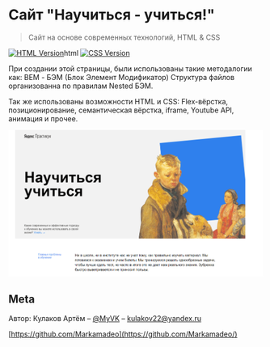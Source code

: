 # Сайт "Научиться - учиться!"
> Сайт на основе современных технологий, HTML & CSS

[![HTML Version][html-image]][html-url]html
[![CSS Version][css-image]][css-url]


При создании этой страницы, были использованы такие методалогии как:
BEM - БЭМ (Блок Элемент Модификатор)
Структура файлов организованна по правилам Nested БЭМ.


Так же использованы возможности HTML и CSS:
Flex-вёрстка, позиционирование, семантическая вёрстка, iframe, Youtube API, анимация и прочее.

![](./images/header_readme.png)

## Meta

Автор: Кулаков Артём – [@MyVK](https://vk.com/diamondhand) – kulakov22@yandex.ru

[https://github.com/Markamadeo](https://github.com/Markamadeo/)




<!-- Markdown link & img href -->
[html-image]: https://img.shields.io/badge/HTML-5.0-green
[html-url]: https://html.spec.whatwg.org/
[css-image]: https://img.shields.io/badge/CSS-3-orange
[css-url]: https://www.w3.org/Style/CSS/
